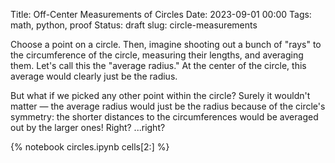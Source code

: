 Title: Off-Center Measurements of Circles
Date: 2023-09-01 00:00
Tags: math, python, proof
Status: draft
slug: circle-measurements

<!-- PELICAN_BEGIN_SUMMARY -->

Choose a point on a circle. Then, imagine shooting out a bunch of "rays" to the circumference of the circle, measuring their lengths, and averaging them. Let's call this the "average radius." At the center of the circle, this average would clearly just be the radius.

But what if we picked any other point within the circle? Surely it wouldn't matter — the average radius would just be the radius because of the circle's symmetry: the shorter distances to the circumferences would be averaged out by the larger ones! Right? ...right?

<!-- PELICAN_END_SUMMARY -->

{% notebook circles.ipynb cells[2:] %}
